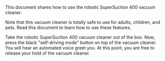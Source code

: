 This document shares how to use the robotic SuperSuction 400 vacuum cleaner.  

Note that this vacuum cleaner is totally safe to use for adults, children, and pets. Read this document to learn how to use these features. 

Take the robotic SuperSuction 400 vacuum cleaner out of the box. Now, press the black "self-driving mode" button on top of the vacuum cleaner. You will hear an automated voice greet you.  At this point, you are free to release your hold of the vacuum cleaner.
